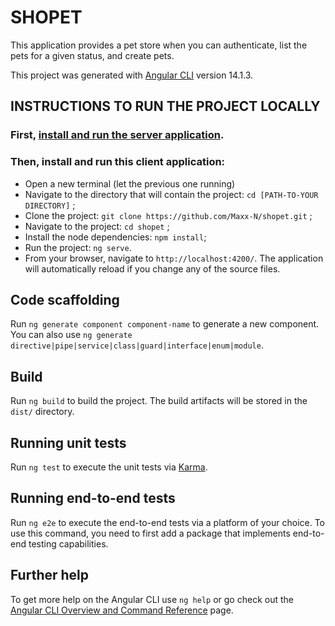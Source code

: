 # SHOPET

This application provides a pet store when you can authenticate, list the pets for a given status, and create pets.

This project was generated with [Angular CLI](https://github.com/angular/angular-cli) version 14.1.3.

## INSTRUCTIONS TO RUN THE PROJECT LOCALLY

### First, [install and run the server application](https://hub.docker.com/r/swaggerapi/petstore/).

### Then, install and run this client application:

- Open a new terminal (let the previous one running)
- Navigate to the directory that will contain the project: `cd [PATH-TO-YOUR DIRECTORY]` ;
- Clone the project: `git clone https://github.com/Maxx-N/shopet.git` ;
- Navigate to the project: `cd shopet` ;
- Install the node dependencies: `npm install`;
- Run the project: `ng serve`.
- From your browser, navigate to `http://localhost:4200/`. The application will automatically reload if you change any of the source files.

## Code scaffolding

Run `ng generate component component-name` to generate a new component. You can also use `ng generate directive|pipe|service|class|guard|interface|enum|module`.

## Build

Run `ng build` to build the project. The build artifacts will be stored in the `dist/` directory.

## Running unit tests

Run `ng test` to execute the unit tests via [Karma](https://karma-runner.github.io).

## Running end-to-end tests

Run `ng e2e` to execute the end-to-end tests via a platform of your choice. To use this command, you need to first add a package that implements end-to-end testing capabilities.

## Further help

To get more help on the Angular CLI use `ng help` or go check out the [Angular CLI Overview and Command Reference](https://angular.io/cli) page.
